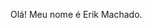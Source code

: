 Olá! Meu nome é Erik Machado.

<!---
eRkscn/eRkscn is a ✨ special ✨ repository because its `README.md` (this file) appears on your GitHub profile.
You can click the Preview link to take a look at your changes.
--->

